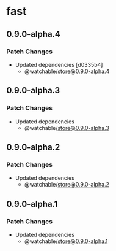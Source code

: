 # fast

## 0.9.0-alpha.4

### Patch Changes

- Updated dependencies [d0335b4]
  - @watchable/store@0.9.0-alpha.4

## 0.9.0-alpha.3

### Patch Changes

- Updated dependencies
  - @watchable/store@0.9.0-alpha.3

## 0.9.0-alpha.2

### Patch Changes

- Updated dependencies
  - @watchable/store@0.9.0-alpha.2

## 0.9.0-alpha.1

### Patch Changes

- Updated dependencies
  - @watchable/store@0.9.0-alpha.1
